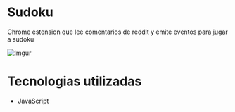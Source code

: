 # Sudoku

Chrome estension que lee comentarios de reddit y emite eventos para jugar a sudoku

![Imgur](https://i.imgur.com/2JGWWUm.gif)

# Tecnologias utilizadas

- JavaScript

